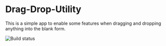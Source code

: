 # Drag-Drop-Utility
This is a simple app to enable some features when dragging and dropping anything into the blank form.

![Build status](https://margani.visualstudio.com/Drag%20Drop%20Utility/_apis/build/status/Drag%20Drop%20Utility-.NET%20Desktop-CI?branch=master)
